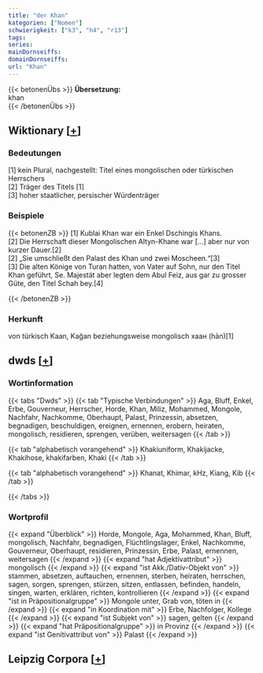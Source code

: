 ```yaml
---
title: "der Khan"
kategorien: ["Nomen"]
schwierigkeit: ["k3", "h4", "r13"]
tags:
series:
mainDornseiffs:
domainDornseiffs:
url: "Khan"
---
```


{{< betonenÜbs >}}
**Übersetzung:**  
khan  
{{< /betonenÜbs >}}

## Wiktionary [[+](https://de.wiktionary.org/wiki/Khan)]

### Bedeutungen
[1] kein Plural, nachgestellt: Titel eines mongolischen oder türkischen Herrschers  
[2] Träger des Titels [1]  
[3] hoher staatlicher, persischer Würdenträger  

### Beispiele
{{< betonenZB >}}
[1] Kublai Khan war ein Enkel Dschingis Khans.  
[2] Die Herrschaft dieser Mongolischen Altyn-Khane war […] aber nur von kurzer Dauer.[2]  
[2] „Sie umschließt den Palast des Khan und zwei Moscheen.“[3]  
[3] Die alten Könige von Turan hatten, von Vater auf Sohn, nur den Titel Khan geführt, Se. Majestät aber legten dem Abul Feiz, aus gar zu grosser Güte, den Titel Schah bey.[4]  

{{< /betonenZB >}}
### Herkunft
von türkisch Kaan, Kağan beziehungsweise mongolisch хаан (hān)[1]  



## dwds [[+](https://www.dwds.de/wb/Khan)]

### Wortinformation
{{< tabs "Dwds" >}}
{{< tab "Typische Verbindungen" >}}
Aga, Bluff, Enkel, Erbe, Gouverneur, Herrscher, Horde, Khan, Miliz, Mohammed, Mongole, Nachfahr, Nachkomme, Oberhaupt, Palast, Prinzessin, absetzen, begnadigen, beschuldigen, ereignen, ernennen, erobern, heiraten, mongolisch, residieren, sprengen, verüben, weitersagen
{{< /tab >}}

{{< tab "alphabetisch vorangehend" >}}
Khakiuniform, Khakijacke, Khakihose, khakifarben, Khaki
{{< /tab >}}

{{< tab "alphabetisch vorangehend" >}}
Khanat, Khimar, kHz, Kiang, Kib
{{< /tab >}}

{{< /tabs >}}

### Wortprofil
{{< expand "Überblick" >}} Horde, Mongole, Aga, Mohammed, Khan, Bluff, mongolisch, Nachfahr, begnadigen, Flüchtlingslager, Enkel, Nachkomme, Gouverneur, Oberhaupt, residieren, Prinzessin, Erbe, Palast, ernennen, weitersagen {{< /expand >}}
{{< expand "hat Adjektivattribut" >}} mongolisch {{< /expand >}}
{{< expand "ist Akk./Dativ-Objekt von" >}} stammen, absetzen, auftauchen, ernennen, sterben, heiraten, herrschen, sagen, sorgen, sprengen, stürzen, sitzen, entlassen, befinden, handeln, singen, warten, erklären, richten, kontrollieren {{< /expand >}}
{{< expand "ist in Präpositionalgruppe" >}} Mongole unter, Grab von, töten in {{< /expand >}}
{{< expand "in Koordination mit" >}} Erbe, Nachfolger, Kollege {{< /expand >}}
{{< expand "ist Subjekt von" >}} sagen, gelten {{< /expand >}}
{{< expand "hat Präpositionalgruppe" >}} in Provinz {{< /expand >}}
{{< expand "ist Genitivattribut von" >}} Palast {{< /expand >}}

## Leipzig Corpora [[+](https://corpora.uni-leipzig.de/en/res?word=Khan&corpusId=deu_newscrawl-public_2018)]

